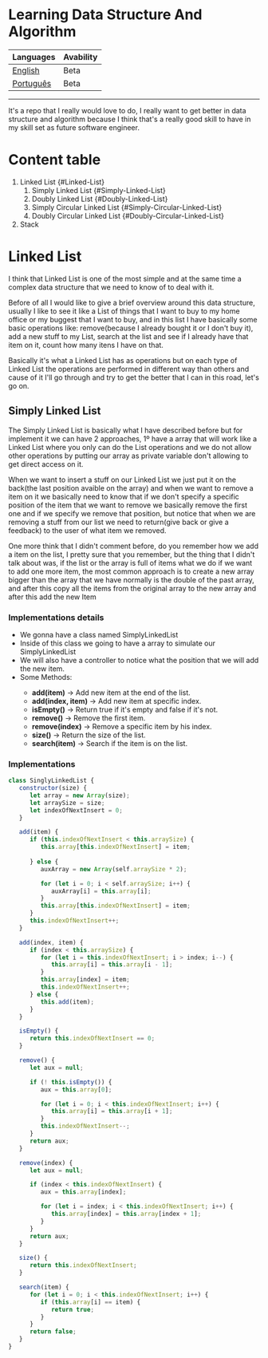 # Learning Data Structure And Algorithm

|Languages|Avability|
|---------|---------|
|[English]() | Beta |
|[Português]() | Beta |

***

It's a repo that I really would love to do, I really want to get better in data structure and algorithm because I think that's a really good skill to have in my skill set as future software engineer.

# Content table

1. Linked List {#Linked-List}
   1. Simply Linked List {#Simply-Linked-List}
   2. Doubly Linked List {#Doubly-Linked-List}
   3. Simply Circular Linked List {#Simply-Circular-Linked-List}
   4. Doubly Circular Linked List {#Doubly-Circular-Linked-List}
2. Stack




<h1 id="Linked-List">Linked List</h1>

<p>I think that Linked List is one of the most simple and at the same time a complex data structure that we need to know of to deal with it.</p>

<p>Before of all I would like to give a brief overview around this data structure, usually I like to see it like a List of things that I want to buy to my home office or my buggest that I want to buy, and in this list I have basically some basic operations like: remove(because I already bought it or I don't buy it), add a new stuff to my List, search at the list and see if I already have that item on it, count how many itens I have on that.</p>

<p>Basically it's what a Linked List has as operations but on each type of Linked List the operations are performed in different way than others and cause of it I'll go through and try to get the better that I can in this road, let's go on.</p>

<h2 id="Simply-Linked-List">Simply Linked List</h2>

<p>The Simply Linked List is basically what I have described before but for implement it we can have 2 approaches, 1º have a array that will work like a Linked List where you only can do the List operations and we do not allow other operations by putting our array as private variable don't allowing to get direct access on it.</p>

<p>When we want to insert a stuff on our Linked List we just put it on the back(the last position avaible on the array) and when we want to remove a item on it we basically need to know that if we don't specify a specific position of the item that we want to remove we basically remove the first one and if we specify we remove that position, but notice that when we are removing a stuff from our list we need to return(give back or give a feedback) to the user of what item we removed.</p>

<p>One more think that I didn't comment before, do you remember how we add a item on the list, I pretty sure that you remember, but the thing that I didn't talk about was, if the list or the array is full of items what we do if we want to add one more item, the most common approach is to create a new array bigger than the array that we have normally is the double of the past array, and after this copy all the items from the original array to the new array and after this add the new Item</p>

<h3>Implementations details</h3>
<ul>
   <li>We gonna have a class named SimplyLinkedList</li>
   <li>Inside of this class we going to have a array to simulate our SimplyLinkedList</li>
   <li>We will also have a controller to notice what the position that we will add the new item.</li>
   <li>Some Methods:</li>
   <ul>
      <li><strong>add(item)</strong> -> Add new item at the end of the list.</li>
      <li><strong>add(index, item)</strong> -> Add new item at specific index.</li>
      <li><strong>isEmpty()</strong> -> Return true if it's empty and false if it's not.</li>
      <li><strong>remove()</strong> -> Remove the first item.</li>
      <li><strong>remove(index)</strong> -> Remove a specific item by his index.</li>
      <li><strong>size()</strong> -> Return the size of the list.</li>
      <li><strong>search(item)</strong> -> Search if the item is on the list.</li>
   </ul>
</ul>

<h3>Implementations</h3>

```js
class SinglyLinkedList {
   constructor(size) {
      let array = new Array(size);
      let arraySize = size;
      let indexOfNextInsert = 0;
   }

   add(item) {
      if (this.indexOfNextInsert < this.arraySize) {
         this.array[this.indexOfNextInsert] = item;
         
      } else {
         auxArray = new Array(self.arraySize * 2);

         for (let i = 0; i < self.arraySize; i++) {
            auxArray[i] = this.array[i];
         }
         this.array[this.indexOfNextInsert] = item;
      }
      this.indexOfNextInsert++;
   }

   add(index, item) {
      if (index < this.arraySize) {
         for (let i = this.indexOfNextInsert; i > index; i--) {
            this.array[i] = this.array[i - 1];
         }
         this.array[index] = item;
         this.indexOfNextInsert++;
      } else {
         this.add(item);
      }
   }

   isEmpty() {
      return this.indexOfNextInsert == 0;
   }

   remove() {
      let aux = null;

      if (! this.isEmpty()) {
         aux = this.array[0];

         for (let i = 0; i < this.indexOfNextInsert; i++) {
            this.array[i] = this.array[i + 1];
         }
         this.indexOfNextInsert--;
      }
      return aux;
   }

   remove(index) {
      let aux = null;

      if (index < this.indexOfNextInsert) {
         aux = this.array[index];

         for (let i = index; i < this.indexOfNextInsert; i++) {
            this.array[index] = this.array[index + 1];
         }
      }
      return aux;
   }

   size() {
      return this.indexOfNextInsert;
   }

   search(item) {
      for (let i = 0; i < this.indexOfNextInsert; i++) {
         if (this.array[i] == item) {
            return true;
         }
      }
      return false;
   }
}
```